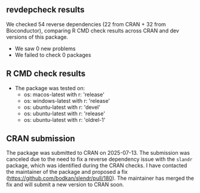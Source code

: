 ## revdepcheck results

We checked 54 reverse dependencies (22 from CRAN + 32 from Bioconductor), comparing R CMD check results across CRAN and dev versions of this package.

- We saw 0 new problems
- We failed to check 0 packages

## R CMD check results

- The package was tested on:
  - os: macos-latest with r: 'release'
  - os: windows-latest with r: 'release'
  - os: ubuntu-latest with r: 'devel'
  - os: ubuntu-latest with r: 'release'
  - os: ubuntu-latest with r: 'oldrel-1'

## CRAN submission

The package was submitted to CRAN on 2025-07-13. The submission was canceled due to the need to fix a reverse dependency issue with the `slandr` package, which was identified during the CRAN checks. I have contacted the maintainer of the package and proposed a fix (https://github.com/bodkan/slendr/pull/180). The maintainer has merged the fix and will submit a new version to CRAN soon.
